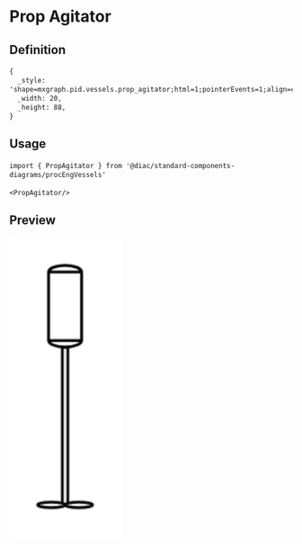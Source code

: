# Prop Agitator

## Definition

```
{
  _style: 'shape=mxgraph.pid.vessels.prop_agitator;html=1;pointerEvents=1;align=center;verticalLabelPosition=bottom;verticalAlign=top;dashed=0;',
  _width: 20,
  _height: 88,
}
```

## Usage

```
import { PropAgitator } from '@diac/standard-components-diagrams/procEngVessels'

<PropAgitator/>
```

## Preview

<img src="./prop-agitator.png" width="200"/>
